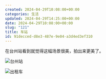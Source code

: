 ```yaml
---
created: 2024-04-29T10:08:00+00:00
categories: 生活
updated: 2024-04-29T14:25:00+00:00
date: 2024-04-29T10:08:00+00:00
slug: "121"
title: 车站
id: 91decced-d8e3-487e-9e04-a3d4ed3ef310
---
```


在台州站看到就觉得这幅场景很美，拍出来更美了。

![台州站](https://prod-files-secure.s3.us-west-2.amazonaws.com/bd149e3b-0e7a-42b8-baac-792ed17672e5/e53c973c-d28f-45f4-bc78-313574cfd915/IMG_2603.jpeg?X-Amz-Algorithm=AWS4-HMAC-SHA256&X-Amz-Content-Sha256=UNSIGNED-PAYLOAD&X-Amz-Credential=AKIAT73L2G45HZZMZUHI%2F20240429%2Fus-west-2%2Fs3%2Faws4_request&X-Amz-Date=20240429T142549Z&X-Amz-Expires=3600&X-Amz-Signature=62954f725c59dad23fc172db1a72c9583d428acd450ad30dc191267d6e294932&X-Amz-SignedHeaders=host&x-id=GetObject)

![出租车](https://prod-files-secure.s3.us-west-2.amazonaws.com/bd149e3b-0e7a-42b8-baac-792ed17672e5/2c4bf386-5e10-42a3-81b4-ef8e16c58dcc/IMG_2604.jpeg?X-Amz-Algorithm=AWS4-HMAC-SHA256&X-Amz-Content-Sha256=UNSIGNED-PAYLOAD&X-Amz-Credential=AKIAT73L2G45HZZMZUHI%2F20240429%2Fus-west-2%2Fs3%2Faws4_request&X-Amz-Date=20240429T142549Z&X-Amz-Expires=3600&X-Amz-Signature=594333cf9cbf8acf0e186485ba8c73b2bc725ff9e9686fecc86dc08c0c3b203e&X-Amz-SignedHeaders=host&x-id=GetObject)
